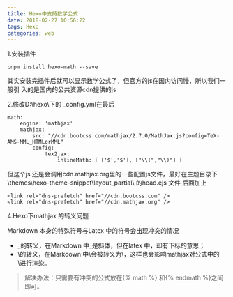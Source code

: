 ```yaml
---
title: Hexo中支持数学公式
date: 2018-02-27 10:56:22
tags: Hexo
categories: web
---
```

1.安装插件
```
cnpm install hexo-math --save
```
其实安装完插件后就可以显示数学公式了，但官方的js在国内访问慢，所以我们一般引
入的是国内的公共资源cdn提供的js

2.修改D:\hexo\下的 _config.yml在最后

```
math:
    engine: 'mathjax'
    mathjax:
        src: "//cdn.bootcss.com/mathjax/2.7.0/MathJax.js?config=TeX-AMS-MML_HTMLorMML"
        config:
            tex2jax:
                inlineMath: [ ['$','$'], ["\\(","\\)"] ]
```
但这个js 还是会调用cdn.mathjax.org里的一些配置js文件，最好在主题目录下
\themes\hexo-theme-snippet\layout\_partial\ 的head.ejs 文件<meta charset="utf-8">
后面加上
```
<link rel="dns-prefetch" href="//cdn.bootcss.com" />
<link rel="dns-prefetch" href="//cdn.mathjax.org" />
```
4.Hexo下mathjax 的转义问题

Markdown 本身的特殊符号与Latex 中的符号会出现冲突的情况

- _的转义，在Markdown 中_是斜体，但在latex 中，却有下标的意思；
- \\的转义，在Markdown 中\\会被转义为\，这样也会影响mathjax对公式中的\\进行渲染。
>解决办法：只需要有冲突的公式放在{% math %} 和{% endmath %}之间即可。